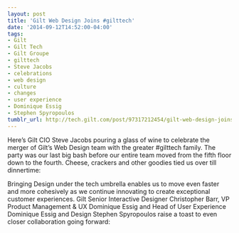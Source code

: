 ```yaml
---
layout: post
title: 'Gilt Web Design Joins #gilttech'
date: '2014-09-12T14:52:00-04:00'
tags:
- Gilt
- Gilt Tech
- Gilt Groupe
- gilttech
- Steve Jacobs
- celebrations
- web design
- culture
- changes
- user experience
- Dominique Essig
- Stephen Spyropoulos
tumblr_url: http://tech.gilt.com/post/97317212454/gilt-web-design-joins-gilttech
---
```


Here’s Gilt CIO Steve Jacobs pouring a glass of wine to celebrate the merger of Gilt’s Web Design team with the greater #gilttech family. The party was our last big bash before our entire team moved from the fifth floor down to the fourth. Cheese, crackers and other goodies tied us over till dinnertime:

Bringing Design under the tech umbrella enables us to move even faster and more cohesively as we continue innovating to create exceptional customer experiences. Gilt Senior Interactive Designer Christopher Barr, VP Product Management & UX Dominique Essig and Head of User Experience Dominique Essig and Design Stephen Spyropoulos raise a toast to even closer collaboration going forward:
